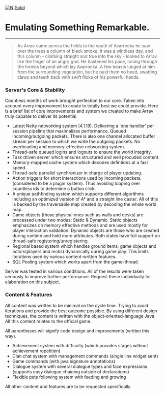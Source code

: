 [![N|Solid](https://i.imgur.com/8YoKlal.png)](https://ragePS.net/)
# Emulating Something Remarkable.

___
> As Arrav came across the fields to the south of Avarrocka he saw over the trees a column of black smoke. It was a windless day, and this column - climbing straight and true into the sky - looked to Arrav like the finger of an angry god. He hastened his pace, racing through the forests beyond which lay Avarrocka. A few beasts lunged at him from the surrounding vegetation, but he paid them no heed, swatting claws and teeth back with swift flicks of his powerful hands.

### Server's Core & Stability
Countless months of work brought perfection to our core. Taken into account every improvement to create to totally best we could provide. Here is a brief list of core improvements and system we created to make Arrav truly capable to deliver its potential.
  - Latest Netty networking system (4.1.19). Delivering a 'one handler' per session pipeline that maximalizes performance. Queued incoming/outgoing packets. There is also one channel allocated buffer stream per session to which we write the outgoing packets. No overheading and memory-effective networking system.
  - Thread-safe queued logins and logouts to ensure the world integrity.
  - Task driven server which ensures structured and well procuded content.
  - Memory-mapped cache system which decodes defintions at a fast speed.
  - Thread-safe parrallel synchronizer in charge of player updating.
  - Action triggers for short interactions used by incoming packets. (considered to be a plugin system). Thus avoiding looping over countless ids to determine a button click.
  - A unique pathfinding system which supports different algorithms including an optimized version of A* and a straight line caster. All of this is backed by the traversable map created by decoding the whole world map.
  - Game objects (those physical ones such as walls and desks) are processed under two modes: Static & Dynamic. Static objects emphasizes on memory effective methods and are used mostly for player interaction validation. Dynamic objects are those who are created during runtime and hold more attributes. Both states have full support on thread-safe registering/unregistering.
  - Regional based system which handles ground items, game objects and actors(players and mobs) dynamically during game play. This limits iterations used by various content-written features.
  - SQL Pooling system which works apart from the game-thread.

Server was tested in various conditions. All of the results were taken seriously to improve further performance. Request these individually for elaboration on this subject.

### Content & Features
All content was written to be minimal on the cycle time. Trying to avoid iterations and provide the best outcome possible. By using different design techniques, the content is written with the object-oriented-language Java. All this content relates to the official game.

All parentheses will signify code design and improvements (written this way).
  - Achievement system with difficulty (which provides stages without achievement repetition)
  - Clan chat system with management commands (single line widget sent)
  - Game commands (with java signature annotations)
  - Dialogue system with several dialogue types and face expressions (supports easy dialogue chaining outside of declarations)
  - Flexible pets following system with feeding and growing

  All other content and features are to be requested specifically.
